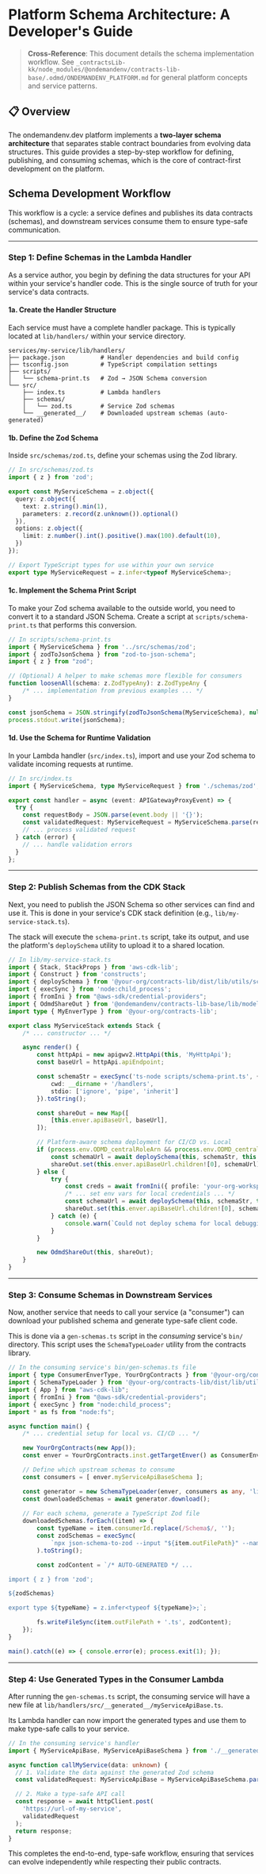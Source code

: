 # Platform Schema Architecture: A Developer's Guide

> **Cross-Reference**: This document details the schema implementation workflow. See `_contractsLib-kk/node_modules/@ondemandenv/contracts-lib-base/.odmd/ONDEMANDENV_PLATFORM.md` for general platform concepts and service patterns.

## 📋 Overview

The ondemandenv.dev platform implements a **two-layer schema architecture** that separates stable contract boundaries from evolving data structures. This guide provides a step-by-step workflow for defining, publishing, and consuming schemas, which is the core of contract-first development on the platform.

## Schema Development Workflow

This workflow is a cycle: a service defines and publishes its data contracts (schemas), and downstream services consume them to ensure type-safe communication.

---

### **Step 1: Define Schemas in the Lambda Handler**

As a service author, you begin by defining the data structures for your API within your service's handler code. This is the single source of truth for your service's data contracts.

#### **1a. Create the Handler Structure**

Each service must have a complete handler package. This is typically located at `lib/handlers/` within your service directory.

```
services/my-service/lib/handlers/
├── package.json          # Handler dependencies and build config
├── tsconfig.json         # TypeScript compilation settings  
├── scripts/
│   └── schema-print.ts   # Zod → JSON Schema conversion
└── src/
    ├── index.ts          # Lambda handlers
    ├── schemas/
    │   └── zod.ts        # Service Zod schemas
    └── __generated__/    # Downloaded upstream schemas (auto-generated)
```

#### **1b. Define the Zod Schema**

Inside `src/schemas/zod.ts`, define your schemas using the Zod library.

```typescript
// In src/schemas/zod.ts
import { z } from 'zod';

export const MyServiceSchema = z.object({
  query: z.object({
    text: z.string().min(1),
    parameters: z.record(z.unknown()).optional()
  }),
  options: z.object({
    limit: z.number().int().positive().max(100).default(10),
  })
});

// Export TypeScript types for use within your own service
export type MyServiceRequest = z.infer<typeof MyServiceSchema>;
```

#### **1c. Implement the Schema Print Script**

To make your Zod schema available to the outside world, you need to convert it to a standard JSON Schema. Create a script at `scripts/schema-print.ts` that performs this conversion.

```typescript
// In scripts/schema-print.ts
import { MyServiceSchema } from '../src/schemas/zod';
import { zodToJsonSchema } from "zod-to-json-schema";
import { z } from "zod";

// (Optional) A helper to make schemas more flexible for consumers
function loosenAll(schema: z.ZodTypeAny): z.ZodTypeAny { 
    /* ... implementation from previous examples ... */ 
}

const jsonSchema = JSON.stringify(zodToJsonSchema(MyServiceSchema), null, 2);
process.stdout.write(jsonSchema);
```

#### **1d. Use the Schema for Runtime Validation**

In your Lambda handler (`src/index.ts`), import and use your Zod schema to validate incoming requests at runtime.

```typescript
// In src/index.ts
import { MyServiceSchema, type MyServiceRequest } from './schemas/zod';

export const handler = async (event: APIGatewayProxyEvent) => {
  try {
    const requestBody = JSON.parse(event.body || '{}');
    const validatedRequest: MyServiceRequest = MyServiceSchema.parse(requestBody);
    // ... process validated request
  } catch (error) {
    // ... handle validation errors
  }
};
```

---

### **Step 2: Publish Schemas from the CDK Stack**

Next, you need to publish the JSON Schema so other services can find and use it. This is done in your service's CDK stack definition (e.g., `lib/my-service-stack.ts`).

The stack will execute the `schema-print.ts` script, take its output, and use the platform's `deploySchema` utility to upload it to a shared location.

```typescript
// In lib/my-service-stack.ts
import { Stack, StackProps } from 'aws-cdk-lib';
import { Construct } from 'constructs';
import { deploySchema } from '@your-org/contracts-lib/dist/lib/utils/schema-deployment';
import { execSync } from 'node:child_process';
import { fromIni } from "@aws-sdk/credential-providers";
import { OdmdShareOut } from '@ondemandenv/contracts-lib-base/lib/model/odmd-share-refs';
import type { MyEnverType } from '@your-org/contracts-lib';

export class MyServiceStack extends Stack {
    /* ... constructor ... */

    async render() {
        const httpApi = new apigwv2.HttpApi(this, 'MyHttpApi');
        const baseUrl = httpApi.apiEndpoint;

        const schemaStr = execSync('ts-node scripts/schema-print.ts', {
            cwd: __dirname + '/handlers',
            stdio: ['ignore', 'pipe', 'inherit']
        }).toString();

        const shareOut = new Map([
            [this.enver.apiBaseUrl, baseUrl],
        ]);

        // Platform-aware schema deployment for CI/CD vs. Local
        if (process.env.ODMD_centralRoleArn && process.env.ODMD_centralRoleArn.length > 3) {
            const schemaUrl = await deploySchema(this, schemaStr, this.enver.apiBaseUrl.children![0]);
            shareOut.set(this.enver.apiBaseUrl.children![0], schemaUrl);
        } else {
            try {
                const creds = await fromIni({ profile: 'your-org-workspace-profile' })();
                /* ... set env vars for local credentials ... */
                const schemaUrl = await deploySchema(this, schemaStr, this.enver.apiBaseUrl.children![0]);
                shareOut.set(this.enver.apiBaseUrl.children![0], schemaUrl);
            } catch (e) {
                console.warn(`Could not deploy schema for local debugging. Error: ${e}`);
            }
        }

        new OdmdShareOut(this, shareOut);
    }
}
```

---

### **Step 3: Consume Schemas in Downstream Services**

Now, another service that needs to call your service (a "consumer") can download your published schema and generate type-safe client code.

This is done via a `gen-schemas.ts` script in the *consuming* service's `bin/` directory. This script uses the `SchemaTypeLoader` utility from the contracts library.

```typescript
// In the consuming service's bin/gen-schemas.ts file
import { type ConsumerEnverType, YourOrgContracts } from '@your-org/contracts-lib';
import { SchemaTypeLoader } from '@your-org/contracts-lib/dist/lib/utils/schema-downloader';
import { App } from "aws-cdk-lib";
import { fromIni } from "@aws-sdk/credential-providers";
import { execSync } from "node:child_process";
import * as fs from "node:fs";

async function main() {
    /* ... credential setup for local vs. CI/CD ... */

    new YourOrgContracts(new App());
    const enver = YourOrgContracts.inst.getTargetEnver() as ConsumerEnverType;

    // Define which upstream schemas to consume
    const consumers = [ enver.myServiceApiBaseSchema ]; 

    const generator = new SchemaTypeLoader(enver, consumers as any, 'lib/handlers/src/__generated__');
    const downloadedSchemas = await generator.download();
    
    // For each schema, generate a TypeScript Zod file
    downloadedSchemas.forEach((item) => {
        const typeName = item.consumerId.replace(/Schema$/, '');
        const zodSchemas = execSync(
            `npx json-schema-to-zod --input "${item.outFilePath}" --name "${typeName}" --noImport`
        ).toString();

        const zodContent = `/* AUTO-GENERATED */ ... 

import { z } from 'zod';

${zodSchemas}

export type ${typeName} = z.infer<typeof ${typeName}>;`;

        fs.writeFileSync(item.outFilePath + '.ts', zodContent);
    });
}

main().catch((e) => { console.error(e); process.exit(1); });
```

---

### **Step 4: Use Generated Types in the Consumer Lambda**

After running the `gen-schemas.ts` script, the consuming service will have a new file at `lib/handlers/src/__generated__/myServiceApiBase.ts`.

Its Lambda handler can now import the generated types and use them to make type-safe calls to your service.

```typescript
// In the consuming service's handler
import { MyServiceApiBase, MyServiceApiBaseSchema } from './__generated__/myServiceApiBase.ts';

async function callMyService(data: unknown) {
  // 1. Validate the data against the generated Zod schema
  const validatedRequest: MyServiceApiBase = MyServiceApiBaseSchema.parse(data);

  // 2. Make a type-safe API call
  const response = await httpClient.post(
    'https://url-of-my-service',
    validatedRequest
  );
  return response;
}
```

This completes the end-to-end, type-safe workflow, ensuring that services can evolve independently while respecting their public contracts.